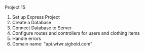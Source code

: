 Project 15

1. Set up Express Project
2. Create a Database
3. Connect Database to Server
4. Configure routes and controllers for users and clothing items
5. Handle errors
6. Domain name: "api.wtwr.sighold.com"
